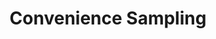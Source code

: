 ---
title: "Convenience Sampling"

categories: ['']

tags: ['Convenience', 'Sampling']

arabic: ['أخذ العينات الملائمة']

publishers: ['معجم مصطلحات التعلم الآلي والتعلم العميق وعلم البيانات']

types: "word"

slug: ""
---